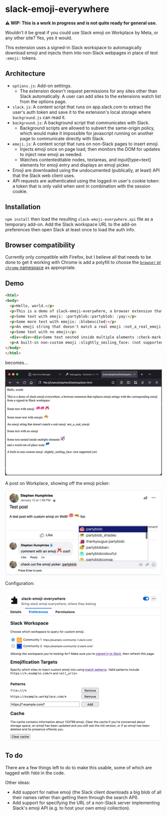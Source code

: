 # slack-emoji-everywhere

**⚠️ WIP: This is a work in progress and is not quite ready for general use.**

Wouldn't it be great if you could use Slack emoji on Workplace by Meta, or any other site? Yes, yes it would.

This extension uses a signed-in Slack workspace to automagically download emoji and injects them into non-Slack webpages in place of text `:emoji:` tokens.

## Architecture

- `options.js`: Add-on settings.
  - The extension doesn't request permissions for any sites other than Slack automatically. A user can add sites to the extensions watch list from the options page.
- `slack.js`: A content script that runs on app.slack.com to extract the user's auth token and save it to the extension's local storage where `background.js` can read it.
- `background.js`: A background script that communicates with Slack.
  - Background scripts are allowed to subvert the same-origin policy, which would make it impossible for javascript running on another page to communicate directly with Slack.
- `emoji.js`: A content script that runs on non-Slack pages to insert emoji.
  - Injects emoji once on page load, then monitors the DOM for updates to inject new emoji as needed.
  - Watches contenteditable nodes, textareas, and input[type=text] elements for emoji entry and displays an emoji picker.
- Emoji are downloaded using the undocumented (publically, at least) API that the Slack web client uses.
- API requests are authenticated using the logged-in user's cookie token: a token that is only valid when sent in combination with the session cookie.

## Installation

`npm install` then load the resulting `slack-emoji-everywhere.xpi` file as a temporary add-on. Add the Slack workspace URL to the add-on preferences then open Slack at least once to load the auth info.

## Browser compatibility

Currently only compatible with Firefox, but I believe all that needs to be done to get it working with Chrome is add a polyfill to choose the [`browser` or `chrome` namespace](https://bugs.chromium.org/p/chromium/issues/detail?id=798169) as appropriate.

## Demo

```html
<html>
<body>
  <p>Hello, world.</p>
  <p>This is a demo of slack-emoji-everywhere, a browser extension that replaces emoji strings with the corresponding emoji from a signed-in Slack workspace.</p>
  <p>Some text with emoji: :partyblob::partyblob: :yay:</p>
  <p>Some more text with emojis: :blobexcited:</p>
  <p>An emoji string that doesn't match a real emoji :not_a_real_emoji:</p>
  <p>Some text with no emoji</p>
  <div><div><div>Some text nested inside multiple elements :check-mark:</div></div>and a weird out-of-place node :weird:</div>
  <p>A built-in non-custom emoji :slightly_smiling_face: (not supported yet)</p>
</body>
</html>
```

becomes...

![](demo.png)

A post on Workplace, showing off the emoji picker:

![](demo2.png)

Configuration:

![](demo3.png)

## To do

There are a few things left to do to make this usable, some of which are tagged with `TODO` in the code.

Other ideas:

- Add support for native emoji (the Slack client downloads a big blob of all their names rather than getting them through the search API).
- Add support for specifying the URL of a non-Slack server implementing Slack's emoji API (e.g. to host your own emoji collection).
